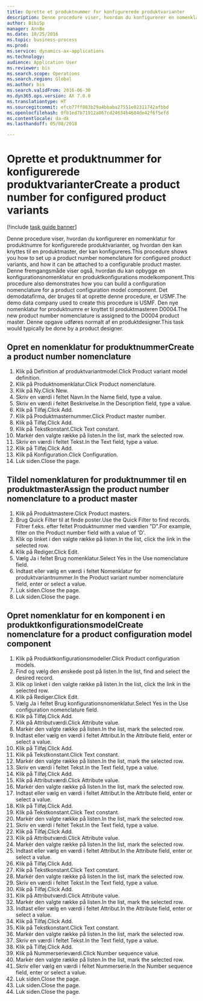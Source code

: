 ```yaml
--- 
title: Oprette et produktnummer for konfigurerede produktvarianter
description: Denne procedure viser, hvordan du konfigurerer en nomenklatur for produktnumre for konfigurerede produktvarianter, og hvordan den kan knyttes til en produktmaster, der kan konfigureres.
author: BibiSp
manager: AnnBe
ms.date: 10/25/2016
ms.topic: business-process
ms.prod: 
ms.service: dynamics-ax-applications
ms.technology: 
audience: Application User
ms.reviewer: bis
ms.search.scope: Operations
ms.search.region: Global
ms.author: bis
ms.search.validFrom: 2016-06-30
ms.dyn365.ops.version: AX 7.0.0
ms.translationtype: HT
ms.sourcegitcommit: efcb77ff883b29a4bbaba27551e02311742afbbd
ms.openlocfilehash: 0fb1ed7b71912a867cd24634b4684de42f6f5efd
ms.contentlocale: da-dk
ms.lasthandoff: 05/08/2018

---
```

# <a name="create-a-product-number-for-configured-product-variants"></a><span data-ttu-id="08d02-103">Oprette et produktnummer for konfigurerede produktvarianter</span><span class="sxs-lookup"><span data-stu-id="08d02-103">Create a product number for configured product variants</span></span>

[!include [task guide banner](../../includes/task-guide-banner.md)]

<span data-ttu-id="08d02-104">Denne procedure viser, hvordan du konfigurerer en nomenklatur for produktnumre for konfigurerede produktvarianter, og hvordan den kan knyttes til en produktmaster, der kan konfigureres.</span><span class="sxs-lookup"><span data-stu-id="08d02-104">This procedure shows you how to set up a product number nomenclature for configured product variants, and how it can be attached to a configurable product master.</span></span> <span data-ttu-id="08d02-105">Denne fremgangsmåde viser også, hvordan du kan opbygge en konfigurationsnomenklatur en produktkonfigurations modelkomponent.</span><span class="sxs-lookup"><span data-stu-id="08d02-105">This procedure also demonstrates how you can build a configuration nomenclature for a product configuration model component.</span></span> <span data-ttu-id="08d02-106">Det demodatafirma, der bruges til at oprette denne procedure, er USMF.</span><span class="sxs-lookup"><span data-stu-id="08d02-106">The demo data company used to create this procedure is USMF.</span></span> <span data-ttu-id="08d02-107">Den nye nomenklatur for produktnumre er knyttet til produktmasteren D0004.</span><span class="sxs-lookup"><span data-stu-id="08d02-107">The new product number nomenclature is assigned to the D0004 product master.</span></span> <span data-ttu-id="08d02-108">Denne opgave udføres normalt af en produktdesigner.</span><span class="sxs-lookup"><span data-stu-id="08d02-108">This task would typically be done by a product designer.</span></span>


## <a name="create-a-product-number-nomenclature"></a><span data-ttu-id="08d02-109">Opret en nomenklatur for produktnummer</span><span class="sxs-lookup"><span data-stu-id="08d02-109">Create a product number nomenclature</span></span>
1. <span data-ttu-id="08d02-110">Klik på Definition af produktvariantmodel.</span><span class="sxs-lookup"><span data-stu-id="08d02-110">Click Product variant model definition.</span></span>
2. <span data-ttu-id="08d02-111">Klik på Produktnomenklatur.</span><span class="sxs-lookup"><span data-stu-id="08d02-111">Click Product nomenclature.</span></span>
3. <span data-ttu-id="08d02-112">Klik på Ny.</span><span class="sxs-lookup"><span data-stu-id="08d02-112">Click New.</span></span>
4. <span data-ttu-id="08d02-113">Skriv en værdi i feltet Navn.</span><span class="sxs-lookup"><span data-stu-id="08d02-113">In the Name field, type a value.</span></span>
5. <span data-ttu-id="08d02-114">Skriv en værdi i feltet Beskrivelse.</span><span class="sxs-lookup"><span data-stu-id="08d02-114">In the Description field, type a value.</span></span>
6. <span data-ttu-id="08d02-115">Klik på Tilføj.</span><span class="sxs-lookup"><span data-stu-id="08d02-115">Click Add.</span></span>
7. <span data-ttu-id="08d02-116">Klik på Produktmasternummer.</span><span class="sxs-lookup"><span data-stu-id="08d02-116">Click Product master number.</span></span>
8. <span data-ttu-id="08d02-117">Klik på Tilføj.</span><span class="sxs-lookup"><span data-stu-id="08d02-117">Click Add.</span></span>
9. <span data-ttu-id="08d02-118">Klik på Tekstkonstant.</span><span class="sxs-lookup"><span data-stu-id="08d02-118">Click Text constant.</span></span>
10. <span data-ttu-id="08d02-119">Markér den valgte række på listen.</span><span class="sxs-lookup"><span data-stu-id="08d02-119">In the list, mark the selected row.</span></span>
11. <span data-ttu-id="08d02-120">Skriv en værdi i feltet Tekst.</span><span class="sxs-lookup"><span data-stu-id="08d02-120">In the Text field, type a value.</span></span>
12. <span data-ttu-id="08d02-121">Klik på Tilføj.</span><span class="sxs-lookup"><span data-stu-id="08d02-121">Click Add.</span></span>
13. <span data-ttu-id="08d02-122">Klik på Konfiguration.</span><span class="sxs-lookup"><span data-stu-id="08d02-122">Click Configuration.</span></span>
14. <span data-ttu-id="08d02-123">Luk siden.</span><span class="sxs-lookup"><span data-stu-id="08d02-123">Close the page.</span></span>

## <a name="assign-the-product-number-nomenclature-to-a-product-master"></a><span data-ttu-id="08d02-124">Tildel nomenklaturen for produktnummer til en produktmaster</span><span class="sxs-lookup"><span data-stu-id="08d02-124">Assign the product number nomenclature to a product master</span></span>
1. <span data-ttu-id="08d02-125">Klik på Produktmastere.</span><span class="sxs-lookup"><span data-stu-id="08d02-125">Click Product masters.</span></span>
2. <span data-ttu-id="08d02-126">Brug Quick Filter til at finde poster.</span><span class="sxs-lookup"><span data-stu-id="08d02-126">Use the Quick Filter to find records.</span></span> <span data-ttu-id="08d02-127">Filtrer f.eks. efter feltet Produktnummer med værdien "D".</span><span class="sxs-lookup"><span data-stu-id="08d02-127">For example, filter on the Product number field with a value of 'D'.</span></span>
3. <span data-ttu-id="08d02-128">Klik op linket i den valgte række på listen.</span><span class="sxs-lookup"><span data-stu-id="08d02-128">In the list, click the link in the selected row.</span></span>
4. <span data-ttu-id="08d02-129">Klik på Rediger.</span><span class="sxs-lookup"><span data-stu-id="08d02-129">Click Edit.</span></span>
5. <span data-ttu-id="08d02-130">Vælg Ja i feltet Brug nomenklatur.</span><span class="sxs-lookup"><span data-stu-id="08d02-130">Select Yes in the Use nomenclature field.</span></span>
6. <span data-ttu-id="08d02-131">Indtast eller vælg en værdi i feltet Nomenklatur for produktvariantnummer.</span><span class="sxs-lookup"><span data-stu-id="08d02-131">In the Product variant number nomenclature field, enter or select a value.</span></span>
7. <span data-ttu-id="08d02-132">Luk siden.</span><span class="sxs-lookup"><span data-stu-id="08d02-132">Close the page.</span></span>
8. <span data-ttu-id="08d02-133">Luk siden.</span><span class="sxs-lookup"><span data-stu-id="08d02-133">Close the page.</span></span>

## <a name="create-nomenclature-for-a-product-configuration-model-component"></a><span data-ttu-id="08d02-134">Opret nomenklatur for en komponent i en produktkonfigurationsmodel</span><span class="sxs-lookup"><span data-stu-id="08d02-134">Create nomenclature for a product configuration model component</span></span>
1. <span data-ttu-id="08d02-135">Klik på Produktkonfigurationsmodeller.</span><span class="sxs-lookup"><span data-stu-id="08d02-135">Click Product configuration models.</span></span>
2. <span data-ttu-id="08d02-136">Find og vælg den ønskede post på listen.</span><span class="sxs-lookup"><span data-stu-id="08d02-136">In the list, find and select the desired record.</span></span>
3. <span data-ttu-id="08d02-137">Klik op linket i den valgte række på listen.</span><span class="sxs-lookup"><span data-stu-id="08d02-137">In the list, click the link in the selected row.</span></span>
4. <span data-ttu-id="08d02-138">Klik på Rediger.</span><span class="sxs-lookup"><span data-stu-id="08d02-138">Click Edit.</span></span>
5. <span data-ttu-id="08d02-139">Vælg Ja i feltet Brug konfigurationsnomenklatur.</span><span class="sxs-lookup"><span data-stu-id="08d02-139">Select Yes in the Use configuration nomenclature field.</span></span>
6. <span data-ttu-id="08d02-140">Klik på Tilføj.</span><span class="sxs-lookup"><span data-stu-id="08d02-140">Click Add.</span></span>
7. <span data-ttu-id="08d02-141">Klik på Attributværdi.</span><span class="sxs-lookup"><span data-stu-id="08d02-141">Click Attribute value.</span></span>
8. <span data-ttu-id="08d02-142">Markér den valgte række på listen.</span><span class="sxs-lookup"><span data-stu-id="08d02-142">In the list, mark the selected row.</span></span>
9. <span data-ttu-id="08d02-143">Indtast eller vælg en værdi i feltet Attribut.</span><span class="sxs-lookup"><span data-stu-id="08d02-143">In the Attribute field, enter or select a value.</span></span>
10. <span data-ttu-id="08d02-144">Klik på Tilføj.</span><span class="sxs-lookup"><span data-stu-id="08d02-144">Click Add.</span></span>
11. <span data-ttu-id="08d02-145">Klik på Tekstkonstant.</span><span class="sxs-lookup"><span data-stu-id="08d02-145">Click Text constant.</span></span>
12. <span data-ttu-id="08d02-146">Markér den valgte række på listen.</span><span class="sxs-lookup"><span data-stu-id="08d02-146">In the list, mark the selected row.</span></span>
13. <span data-ttu-id="08d02-147">Skriv en værdi i feltet Tekst.</span><span class="sxs-lookup"><span data-stu-id="08d02-147">In the Text field, type a value.</span></span>
14. <span data-ttu-id="08d02-148">Klik på Tilføj.</span><span class="sxs-lookup"><span data-stu-id="08d02-148">Click Add.</span></span>
15. <span data-ttu-id="08d02-149">Klik på Attributværdi.</span><span class="sxs-lookup"><span data-stu-id="08d02-149">Click Attribute value.</span></span>
16. <span data-ttu-id="08d02-150">Markér den valgte række på listen.</span><span class="sxs-lookup"><span data-stu-id="08d02-150">In the list, mark the selected row.</span></span>
17. <span data-ttu-id="08d02-151">Indtast eller vælg en værdi i feltet Attribut.</span><span class="sxs-lookup"><span data-stu-id="08d02-151">In the Attribute field, enter or select a value.</span></span>
18. <span data-ttu-id="08d02-152">Klik på Tilføj.</span><span class="sxs-lookup"><span data-stu-id="08d02-152">Click Add.</span></span>
19. <span data-ttu-id="08d02-153">Klik på Tekstkonstant.</span><span class="sxs-lookup"><span data-stu-id="08d02-153">Click Text constant.</span></span>
20. <span data-ttu-id="08d02-154">Markér den valgte række på listen.</span><span class="sxs-lookup"><span data-stu-id="08d02-154">In the list, mark the selected row.</span></span>
21. <span data-ttu-id="08d02-155">Skriv en værdi i feltet Tekst.</span><span class="sxs-lookup"><span data-stu-id="08d02-155">In the Text field, type a value.</span></span>
22. <span data-ttu-id="08d02-156">Klik på Tilføj.</span><span class="sxs-lookup"><span data-stu-id="08d02-156">Click Add.</span></span>
23. <span data-ttu-id="08d02-157">Klik på Attributværdi.</span><span class="sxs-lookup"><span data-stu-id="08d02-157">Click Attribute value.</span></span>
24. <span data-ttu-id="08d02-158">Markér den valgte række på listen.</span><span class="sxs-lookup"><span data-stu-id="08d02-158">In the list, mark the selected row.</span></span>
25. <span data-ttu-id="08d02-159">Indtast eller vælg en værdi i feltet Attribut.</span><span class="sxs-lookup"><span data-stu-id="08d02-159">In the Attribute field, enter or select a value.</span></span>
26. <span data-ttu-id="08d02-160">Klik på Tilføj.</span><span class="sxs-lookup"><span data-stu-id="08d02-160">Click Add.</span></span>
27. <span data-ttu-id="08d02-161">Klik på Tekstkonstant.</span><span class="sxs-lookup"><span data-stu-id="08d02-161">Click Text constant.</span></span>
28. <span data-ttu-id="08d02-162">Markér den valgte række på listen.</span><span class="sxs-lookup"><span data-stu-id="08d02-162">In the list, mark the selected row.</span></span>
29. <span data-ttu-id="08d02-163">Skriv en værdi i feltet Tekst.</span><span class="sxs-lookup"><span data-stu-id="08d02-163">In the Text field, type a value.</span></span>
30. <span data-ttu-id="08d02-164">Klik på Tilføj.</span><span class="sxs-lookup"><span data-stu-id="08d02-164">Click Add.</span></span>
31. <span data-ttu-id="08d02-165">Klik på Attributværdi.</span><span class="sxs-lookup"><span data-stu-id="08d02-165">Click Attribute value.</span></span>
32. <span data-ttu-id="08d02-166">Markér den valgte række på listen.</span><span class="sxs-lookup"><span data-stu-id="08d02-166">In the list, mark the selected row.</span></span>
33. <span data-ttu-id="08d02-167">Indtast eller vælg en værdi i feltet Attribut.</span><span class="sxs-lookup"><span data-stu-id="08d02-167">In the Attribute field, enter or select a value.</span></span>
34. <span data-ttu-id="08d02-168">Klik på Tilføj.</span><span class="sxs-lookup"><span data-stu-id="08d02-168">Click Add.</span></span>
35. <span data-ttu-id="08d02-169">Klik på Tekstkonstant.</span><span class="sxs-lookup"><span data-stu-id="08d02-169">Click Text constant.</span></span>
36. <span data-ttu-id="08d02-170">Markér den valgte række på listen.</span><span class="sxs-lookup"><span data-stu-id="08d02-170">In the list, mark the selected row.</span></span>
37. <span data-ttu-id="08d02-171">Skriv en værdi i feltet Tekst.</span><span class="sxs-lookup"><span data-stu-id="08d02-171">In the Text field, type a value.</span></span>
38. <span data-ttu-id="08d02-172">Klik på Tilføj.</span><span class="sxs-lookup"><span data-stu-id="08d02-172">Click Add.</span></span>
39. <span data-ttu-id="08d02-173">Klik på Nummerserieværdi.</span><span class="sxs-lookup"><span data-stu-id="08d02-173">Click Number sequence value.</span></span>
40. <span data-ttu-id="08d02-174">Markér den valgte række på listen.</span><span class="sxs-lookup"><span data-stu-id="08d02-174">In the list, mark the selected row.</span></span>
41. <span data-ttu-id="08d02-175">Skriv eller vælg en værdi i feltet Nummerserie.</span><span class="sxs-lookup"><span data-stu-id="08d02-175">In the Number sequence field, enter or select a value.</span></span>
42. <span data-ttu-id="08d02-176">Luk siden.</span><span class="sxs-lookup"><span data-stu-id="08d02-176">Close the page.</span></span>
43. <span data-ttu-id="08d02-177">Luk siden.</span><span class="sxs-lookup"><span data-stu-id="08d02-177">Close the page.</span></span>
44. <span data-ttu-id="08d02-178">Luk siden.</span><span class="sxs-lookup"><span data-stu-id="08d02-178">Close the page.</span></span>


